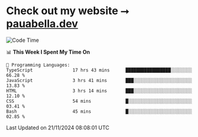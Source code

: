 # Check out my website ⭢ [pauabella.dev](https://pauabella.dev)

<!--START_SECTION:waka-->
![Code Time](http://img.shields.io/badge/Code%20Time-3%2C906%20hrs%206%20mins-blue)

📊 **This Week I Spent My Time On** 

```text
💬 Programming Languages: 
TypeScript               17 hrs 43 mins      █████████████████░░░░░░░░   66.28 % 
JavaScript               3 hrs 41 mins       ███░░░░░░░░░░░░░░░░░░░░░░   13.83 % 
HTML                     3 hrs 14 mins       ███░░░░░░░░░░░░░░░░░░░░░░   12.10 % 
CSS                      54 mins             █░░░░░░░░░░░░░░░░░░░░░░░░   03.41 % 
Bash                     45 mins             █░░░░░░░░░░░░░░░░░░░░░░░░   02.85 % 
```


 Last Updated on 21/11/2024 08:08:01 UTC
<!--END_SECTION:waka-->
